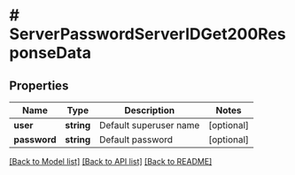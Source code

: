 # # ServerPasswordServerIDGet200ResponseData

## Properties

Name | Type | Description | Notes
------------ | ------------- | ------------- | -------------
**user** | **string** | Default superuser name | [optional]
**password** | **string** | Default password | [optional]

[[Back to Model list]](../../README.md#models) [[Back to API list]](../../README.md#endpoints) [[Back to README]](../../README.md)
